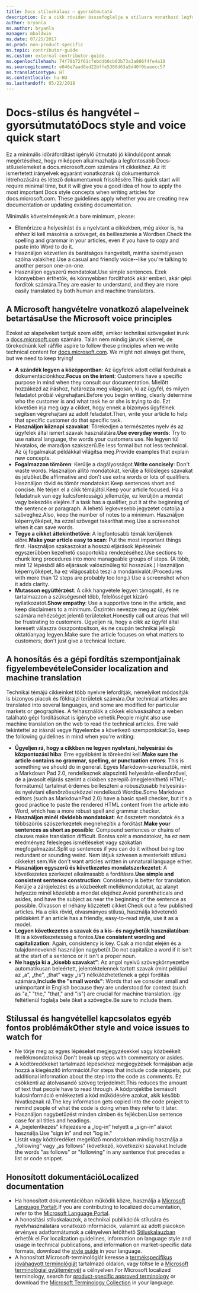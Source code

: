 ```yaml
---
title: Docs stíluskalauz – gyorsútmutató
description: Ez a cikk röviden összefoglalja a stílusra vonatkozó legfontosabb megfontolásokat a docs.microsoft.com-on való közreműködés megkezdéséhez.
author: bryanla
ms.author: bryanla
manager: mbaldwin
ms.date: 07/25/2017
ms.prod: non-product-specific
ms.topic: contributor-guide
ms.custom: external-contributor-guide
ms.openlocfilehash: 74f78b72f61cfebddb0cb03b73a3a806f4fe4a10
ms.sourcegitcommit: e046e7aad8ed22bffe5380d63a9d40f0baeecc57
ms.translationtype: HT
ms.contentlocale: hu-HU
ms.lasthandoff: 05/22/2018
---
```

# <a name="docs-style-and-voice-quick-start"></a><span data-ttu-id="68a4f-103">Docs-stílus és hangvétel – gyorsútmutató</span><span class="sxs-lookup"><span data-stu-id="68a4f-103">Docs style and voice quick start</span></span>

<span data-ttu-id="68a4f-104">Ez a minimális időráfordítást igénylő útmutató jó kiindulópont annak megértéséhez, hogy miképpen alkalmazhatja a legfontosabb Docs-stíluselemeket a docs.microsoft.com számára írt cikkekhez. Az itt ismertetett irányelvek egyaránt vonatkoznak új dokumentumok létrehozására és létező dokumentumok frissítésére.</span><span class="sxs-lookup"><span data-stu-id="68a4f-104">This quick start will require minimal time, but it will give you a good idea of how to apply the most important Docs style concepts when writing articles for docs.microsoft.com. These guidelines apply whether you are creating new documentation or updating existing documentation.</span></span>

<span data-ttu-id="68a4f-105">Minimális követelmények:</span><span class="sxs-lookup"><span data-stu-id="68a4f-105">At a bare minimum, please:</span></span>

- <span data-ttu-id="68a4f-106">Ellenőrizze a helyesírást és a nyelvtant a cikkekben, még akkor is, ha ehhez ki kell másolnia a szöveget, és beillesztenie a Wordben.</span><span class="sxs-lookup"><span data-stu-id="68a4f-106">Check the spelling and grammar in your articles, even if you have to copy and paste into Word to do it.</span></span>
- <span data-ttu-id="68a4f-107">Használjon közvetlen és barátságos hangvételt, mintha személyesen szólna valakihez.</span><span class="sxs-lookup"><span data-stu-id="68a4f-107">Use a casual and friendly voice--like you're talking to another person one-on-one.</span></span>
- <span data-ttu-id="68a4f-108">Használjon egyszerű mondatokat.</span><span class="sxs-lookup"><span data-stu-id="68a4f-108">Use simple sentences.</span></span> <span data-ttu-id="68a4f-109">Ezek könnyebben érthetők, és könnyebben fordíthatók akár emberi, akár gépi fordítók számára.</span><span class="sxs-lookup"><span data-stu-id="68a4f-109">They are easier to understand, and they are more easily translated by both human and machine translators.</span></span>

## <a name="use-the-microsoft-voice-principles"></a><span data-ttu-id="68a4f-110">A Microsoft hangvételre vonatkozó alapelveinek betartása</span><span class="sxs-lookup"><span data-stu-id="68a4f-110">Use the Microsoft voice principles</span></span>

<span data-ttu-id="68a4f-111">Ezeket az alapelveket tartjuk szem előtt, amikor technikai szövegeket írunk a [docs.microsoft.com](https://docs.microsoft.com) számára. Talán nem mindig járunk sikerrel, de törekednünk kell rá!</span><span class="sxs-lookup"><span data-stu-id="68a4f-111">We aspire to follow these principles when we write technical content for [docs.microsoft.com](https://docs.microsoft.com). We might not always get there, but we need to keep trying!</span></span>

- <span data-ttu-id="68a4f-112">**A szándék legyen a középpontban**: Az ügyfelek adott céllal fordulnak a dokumentációnkhoz.</span><span class="sxs-lookup"><span data-stu-id="68a4f-112">**Focus on the intent**: Customers have a specific purpose in mind when they consult our documentation.</span></span> <span data-ttu-id="68a4f-113">Mielőtt hozzákezd az íráshoz, határozza meg világosan, ki az ügyfél, és milyen feladatot próbál végrehajtani.</span><span class="sxs-lookup"><span data-stu-id="68a4f-113">Before you begin writing, clearly determine who the customer is and what task he or she is trying to do.</span></span> <span data-ttu-id="68a4f-114">Ezt követően írja meg úgy a cikket, hogy ennek a bizonyos ügyfélnek segítsen végrehajtani az adott feladatot.</span><span class="sxs-lookup"><span data-stu-id="68a4f-114">Then, write your article to help that specific customer do that specific task.</span></span>
- <span data-ttu-id="68a4f-115">**Használjon köznapi szavakat**: Törekedjen a természetes nyelv és az ügyfelek által ismert szavak használatára.</span><span class="sxs-lookup"><span data-stu-id="68a4f-115">**Use everyday words**: Try to use natural language, the words your customers use.</span></span> <span data-ttu-id="68a4f-116">Ne legyen túl hivatalos, de maradjon szakszerű.</span><span class="sxs-lookup"><span data-stu-id="68a4f-116">Be less formal but not less technical.</span></span> <span data-ttu-id="68a4f-117">Az új fogalmakat példákkal világítsa meg.</span><span class="sxs-lookup"><span data-stu-id="68a4f-117">Provide examples that explain new concepts.</span></span>
- <span data-ttu-id="68a4f-118">**Fogalmazzon tömören**: Kerülje a dagályosságot.</span><span class="sxs-lookup"><span data-stu-id="68a4f-118">**Write concisely**: Don't waste words.</span></span> <span data-ttu-id="68a4f-119">Használjon állító mondatokat, kerülje a fölösleges szavakat és jelzőket.</span><span class="sxs-lookup"><span data-stu-id="68a4f-119">Be affirmative and don't use extra words or lots of qualifiers.</span></span> <span data-ttu-id="68a4f-120">Használjon rövid és tömör mondatokat.</span><span class="sxs-lookup"><span data-stu-id="68a4f-120">Keep sentences short and concise.</span></span> <span data-ttu-id="68a4f-121">Ne térjen el a cikk témájától.</span><span class="sxs-lookup"><span data-stu-id="68a4f-121">Keep your article focused.</span></span> <span data-ttu-id="68a4f-122">Ha a feladatnak van egy kulcsfontosságú jellemzője, ez kerüljön a mondat vagy bekezdés elejére.</span><span class="sxs-lookup"><span data-stu-id="68a4f-122">If a task has a qualifier, put it at the beginning of the sentence or paragraph.</span></span> <span data-ttu-id="68a4f-123">A lehető legkevesebb jegyzetet csatolja a szöveghez.</span><span class="sxs-lookup"><span data-stu-id="68a4f-123">Also, keep the number of notes to a minimum.</span></span> <span data-ttu-id="68a4f-124">Használjon képernyőképet, ha ezzel szöveget takaríthat meg.</span><span class="sxs-lookup"><span data-stu-id="68a4f-124">Use a screenshot when it can save words.</span></span>
- <span data-ttu-id="68a4f-125">**Tegye a cikket áttekinthetővé**: A legfontosabb témák kerüljenek előre.</span><span class="sxs-lookup"><span data-stu-id="68a4f-125">**Make your article easy to scan**: Put the most important things first.</span></span> <span data-ttu-id="68a4f-126">Használjon szakaszokat a hosszú eljárások lépéseinek egyszerűbben kezelhető csoportokba rendezéséhez.</span><span class="sxs-lookup"><span data-stu-id="68a4f-126">Use sections to chunk long procedures into more manageable groups of steps.</span></span> <span data-ttu-id="68a4f-127">(A több, mint 12 lépésből álló eljárások valószínűleg túl hosszúak.) Használjon képernyőképet, ha ez világosabbá teszi a mondanivalót.</span><span class="sxs-lookup"><span data-stu-id="68a4f-127">(Procedures with more than 12 steps are probably too long.) Use a screenshot when it adds clarity.</span></span>
- <span data-ttu-id="68a4f-128">**Mutasson együttérzést**: A cikk hangvétele legyen támogató, és ne tartalmazzon a szükségesnél több, felelősséget kizáró nyilatkozatot.</span><span class="sxs-lookup"><span data-stu-id="68a4f-128">**Show empathy**: Use a supportive tone in the article, and keep disclaimers to a minimum.</span></span> <span data-ttu-id="68a4f-129">Őszintén nevezze meg az ügyfelek számára nehézséget jelentő területeket.</span><span class="sxs-lookup"><span data-stu-id="68a4f-129">Honestly call out areas that will be frustrating to customers.</span></span> <span data-ttu-id="68a4f-130">Ügyeljen rá, hogy a cikk az ügyfél által keresett válaszra összpontosítson, és ne csupán technikai jellegű oktatóanyag legyen.</span><span class="sxs-lookup"><span data-stu-id="68a4f-130">Make sure the article focuses on what matters to customers; don't just give a technical lecture.</span></span>

## <a name="consider-localization-and-machine-translation"></a><span data-ttu-id="68a4f-131">A honosítás és a gépi fordítás szempontjainak figyelembevétele</span><span class="sxs-lookup"><span data-stu-id="68a4f-131">Consider localization and machine translation</span></span>

<span data-ttu-id="68a4f-132">Technikai témájú cikkeinket több nyelvre lefordítják, némelyiket módosítják is bizonyos piacok és földrajzi területek számára.</span><span class="sxs-lookup"><span data-stu-id="68a4f-132">Our technical articles are translated into several languages, and some are modified for particular markets or geographies.</span></span> <span data-ttu-id="68a4f-133">A felhasználók a cikkek elolvasásához a weben található gépi fordításokat is igénybe vehetik.</span><span class="sxs-lookup"><span data-stu-id="68a4f-133">People might also use machine translation on the web to read the technical articles.</span></span> <span data-ttu-id="68a4f-134">Erre való tekintettel az írásnál vegye figyelembe a következő szempontokat:</span><span class="sxs-lookup"><span data-stu-id="68a4f-134">So, keep the following guidelines in mind when you're writing:</span></span>

- <span data-ttu-id="68a4f-135">**Ügyeljen rá, hogy a cikkben ne legyen nyelvtani, helyesírási és központozási hiba**: Erre egyébként is törekedni kell.</span><span class="sxs-lookup"><span data-stu-id="68a4f-135">**Make sure the article contains no grammar, spelling, or punctuation errors**: This is something we should do in general.</span></span> <span data-ttu-id="68a4f-136">Egyes Markdown-szerkesztők, mint a Markdown Pad 2.0, rendelkeznek alapszintű helyesírás-ellenőrzővel, de a javasolt eljárás szerint a cikkben szereplő (megjeleníthető HTML-formátumú) tartalmat érdemes beilleszteni a robusztusabb helyesírás- és nyelvtani ellenőrzőeszközzel rendelkező Wordbe.</span><span class="sxs-lookup"><span data-stu-id="68a4f-136">Some Markdown editors (such as MarkdownPad 2.0) have a basic spell checker, but it's a good practice to paste the rendered HTML content from the article into Word, which has a more robust spell and grammar checker.</span></span>
- <span data-ttu-id="68a4f-137">**Használjon minél rövidebb mondatokat**: Az összetett mondatok és a többszörös szószerkezetek megnehezítik a fordítást.</span><span class="sxs-lookup"><span data-stu-id="68a4f-137">**Make your sentences as short as possible**: Compound sentences or chains of clauses make translation difficult.</span></span> <span data-ttu-id="68a4f-138">Bontsa szét a mondatokat, ha ez nem eredményez felesleges ismétléseket vagy szokatlan megfogalmazást.</span><span class="sxs-lookup"><span data-stu-id="68a4f-138">Split up sentences if you can do it without being too redundant or sounding weird.</span></span> <span data-ttu-id="68a4f-139">Nem látjuk szívesen a mesterkélt stílusú cikkeket sem.</span><span class="sxs-lookup"><span data-stu-id="68a4f-139">We don't want articles written in unnatural language either.</span></span>
- <span data-ttu-id="68a4f-140">**Használjon egyszerű és következetes mondatszerkezetet**: A következetes szerkezet alkalmasabb a fordításra.</span><span class="sxs-lookup"><span data-stu-id="68a4f-140">**Use simple and consistent sentence construction**: Consistency is better for translation.</span></span> <span data-ttu-id="68a4f-141">Kerülje a zárójelezést és a közbeékelt mellékmondatokat, az alanyt helyezze minél közelebb a mondat elejéhez.</span><span class="sxs-lookup"><span data-stu-id="68a4f-141">Avoid parentheticals and asides, and have the subject as near the beginning of the sentence as possible.</span></span> <span data-ttu-id="68a4f-142">Olvasson el néhány közzétett cikket.</span><span class="sxs-lookup"><span data-stu-id="68a4f-142">Check out a few published articles.</span></span> <span data-ttu-id="68a4f-143">Ha a cikk rövid, olvasmányos stílusú, használja követendő példaként.</span><span class="sxs-lookup"><span data-stu-id="68a4f-143">If an article has a friendly, easy-to-read style, use it as a model.</span></span>
- <span data-ttu-id="68a4f-144">**Legyen következetes a szavak és a kis- és nagybetűk használatában**: Itt is a következetesség a fontos.</span><span class="sxs-lookup"><span data-stu-id="68a4f-144">**Use consistent wording and capitalization**: Again, consistency is key.</span></span> <span data-ttu-id="68a4f-145">Csak a mondat elején és a tulajdonneveknél használjon nagybetűt.</span><span class="sxs-lookup"><span data-stu-id="68a4f-145">Do not capitalize a word if it isn't at the start of a sentence or it isn't a proper noun.</span></span>
- <span data-ttu-id="68a4f-146">**Ne hagyja ki a „kisebb szavakat”**: Az angol nyelvű szövegkörnyezetbe automatikusan beleértett, jelentéktelennek tartott szavak (mint például az „a”, „the”, „that” vagy „is”) nélkülözhetetlenek a gépi fordítás számára,</span><span class="sxs-lookup"><span data-stu-id="68a4f-146">**Include the "small words"**: Words that we consider small and unimportant in English because they are understood for context (such as "a," "the," "that," and "is") are crucial for machine translation.</span></span> <span data-ttu-id="68a4f-147">így feltétlenül foglalja bele őket a szövegbe.</span><span class="sxs-lookup"><span data-stu-id="68a4f-147">Be sure to include them.</span></span>

## <a name="other-style-and-voice-issues-to-watch-for"></a><span data-ttu-id="68a4f-148">Stílussal és hangvétellel kapcsolatos egyéb fontos problémák</span><span class="sxs-lookup"><span data-stu-id="68a4f-148">Other style and voice issues to watch for</span></span>

- <span data-ttu-id="68a4f-149">Ne törje meg az egyes lépéseket megjegyzésekkel vagy közbeékelt mellékmondatokkal.</span><span class="sxs-lookup"><span data-stu-id="68a4f-149">Don't break up steps with commentary or asides.</span></span>
- <span data-ttu-id="68a4f-150">A kódtöredékeket tartalmazó lépésekhez megjegyzések formájában adja hozzá a kiegészítő információt.</span><span class="sxs-lookup"><span data-stu-id="68a4f-150">For steps that include code snippets, put additional information about the step into the code as comments.</span></span> <span data-ttu-id="68a4f-151">Ez csökkenti az átolvasandó szöveg terjedelmét.</span><span class="sxs-lookup"><span data-stu-id="68a4f-151">This reduces the amount of text that people have to read through.</span></span> <span data-ttu-id="68a4f-152">A kódprojektbe bemásolt kulcsinformáció emlékezteti a kód működésére azokat, akik később hivatkoznak rá.</span><span class="sxs-lookup"><span data-stu-id="68a4f-152">The key information gets copied into the code project to remind people of what the code is doing when they refer to it later.</span></span>
- <span data-ttu-id="68a4f-153">Használjon nagybetűzést minden címben és fejlécben.</span><span class="sxs-lookup"><span data-stu-id="68a4f-153">Use sentence case for all titles and headings.</span></span>
- <span data-ttu-id="68a4f-154">A „bejelentkezés” kifejezésre a „log-in” helyett a „sign-in” alakot használja.</span><span class="sxs-lookup"><span data-stu-id="68a4f-154">Use "sign in" and not "log in."</span></span>
- <span data-ttu-id="68a4f-155">Listát vagy kódtöredéket megelőző mondatokban mindig használja a „following” vagy „as follows” (következő, következik) szavakat.</span><span class="sxs-lookup"><span data-stu-id="68a4f-155">Include the words "as follows" or "following" in any sentence that precedes a list or code snippet.</span></span>

## <a name="localized-documentation"></a><span data-ttu-id="68a4f-156">Honosított dokumentáció</span><span class="sxs-lookup"><span data-stu-id="68a4f-156">Localized documentation</span></span>

- <span data-ttu-id="68a4f-157">Ha honosított dokumentációban működik közre, használja a [Microsoft Language Portalt](https://www.microsoft.com/Language/Default.aspx).</span><span class="sxs-lookup"><span data-stu-id="68a4f-157">If you are contributing to localized documentation, refer to the [Microsoft Language Portal](https://www.microsoft.com/Language/Default.aspx).</span></span>
- <span data-ttu-id="68a4f-158">A honosítási stíluskalauzok, a technikai publikációk stílusára és nyelvhasználatára vonatkozó információk, valamint az adott piacokon érvényes adatformátumok a célnyelven letölthető [Stíluskalauzban](https://www.microsoft.com/Language/StyleGuides.aspx) érhetők el.</span><span class="sxs-lookup"><span data-stu-id="68a4f-158">For localization guidelines, information on language style and usage in technical publications, and information on market-specific data formats, download the [style guide](https://www.microsoft.com/Language/StyleGuides.aspx) in your language.</span></span>
- <span data-ttu-id="68a4f-159">A honosított Microsoft-terminológiát keresse a [termékspecifikus jóváhagyott terminológiát](https://www.microsoft.com/Language/Search.aspx) tartalmazó oldalon, vagy töltse le a [Microsoft terminológiai gyűjteményét](https://www.microsoft.com/Language/Terminology.aspx) a célnyelven.</span><span class="sxs-lookup"><span data-stu-id="68a4f-159">For Microsoft localized terminology, search for [product-specific approved terminology](https://www.microsoft.com/Language/Search.aspx) or download the [Microsoft Terminology Collection](https://www.microsoft.com/Language/Terminology.aspx) in your language.</span></span>
